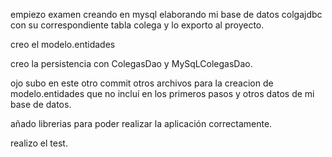 empiezo examen creando en mysql elaborando mi base de datos colgajdbc con su correspondiente tabla colega y lo exporto al proyecto.

creo el modelo.entidades

creo la persistencia con ColegasDao y MySqLColegasDao.

ojo subo en este otro commit otros archivos para la creacion de modelo.entidades que no incluí en los primeros pasos y otros datos de mi base de datos.

añado librerias para poder realizar la aplicación correctamente.

realizo el test.